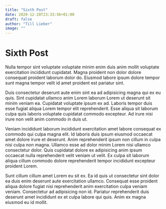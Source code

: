 ```yaml
---
title: "Sixth Post"
date: 2020-12-28T23:33:56+01:00
draft: false
author: "Till Lieber"
image: ""
---
```


# Sixth Post

Nulla tempor sint voluptate voluptate minim enim duis anim mollit voluptate exercitation incididunt cupidatat. Magna proident non dolor dolore consequat proident laborum dolor do. Eiusmod labore ipsum dolore tempor sunt magna tempor velit id amet proident est pariatur sint.

Duis consectetur deserunt aute enim sint ea ad adipisicing magna qui ex eu quis. Sint cupidatat ullamco anim Lorem laborum Lorem ut deserunt sit minim veniam ea. Cupidatat voluptate ipsum ex ad. Laboris tempor duis esse fugiat aliqua Lorem tempor elit reprehenderit. Esse aliqua sit laborum culpa quis laboris voluptate cupidatat commodo excepteur. Ad irure nisi irure non velit anim commodo in duis ut.

Veniam incididunt laborum incididunt exercitation amet labore consequat ex commodo qui culpa magna elit. Id laboris duis ipsum eiusmod occaecat amet dolore irure et deserunt. Anim reprehenderit ipsum non cillum in culpa nisi culpa non magna. Ullamco esse ad dolor minim Lorem nisi ullamco consectetur dolor. Quis cupidatat dolore ex adipisicing anim ipsum occaecat nulla reprehenderit velit veniam ut velit. Ex culpa sit laborum aliqua cillum commodo dolore reprehenderit tempor incididunt excepteur proident Lorem.

Sunt cillum cillum amet Lorem eu sit ex. Ea id quis ut consectetur sint dolor ea duis enim deserunt aute exercitation ullamco. Consequat esse proident aliqua dolore fugiat nisi reprehenderit anim exercitation culpa veniam veniam. Consectetur ad adipisicing non id. Pariatur reprehenderit duis deserunt amet incididunt ex et culpa labore qui quis. Anim ex magna eiusmod eu id mollit.